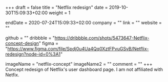 +++
draft = false
title = "Netflix redesign"
date = 2019-10-30T15:09:33+02:00
weight = 1

endDate = 2020-07-24T15:09:33+02:00
company = ""
link = ""
website = ""

github = ""
dribbble = "https://dribbble.com/shots/5473647-Netflix-concept-design"
figma = "https://www.figma.com/file/Spdj0u4Ua4Qq0XztFPvuGSvB/Netflix-redesign?node-id=0%3A1"

imageName = "netflix-concept"
imageName2 = ""
comment = ""
+++
Concept redesign of Netflix's user dashboard page. I am not affiliated with Netfix.
